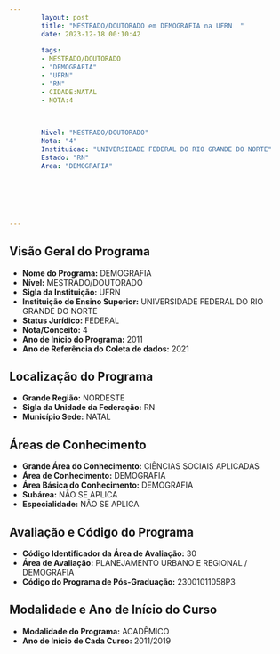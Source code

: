 ```yaml
---
        layout: post
        title: "MESTRADO/DOUTORADO em DEMOGRAFIA na UFRN  "
        date: 2023-12-18 00:10:42
     
        tags:
        - MESTRADO/DOUTORADO
        - "DEMOGRAFIA"
        - "UFRN"
        - "RN"
        - CIDADE:NATAL
        - NOTA:4
        
       

        Nivel: "MESTRADO/DOUTORADO"
        Nota: "4"
        Instituicao: "UNIVERSIDADE FEDERAL DO RIO GRANDE DO NORTE"
        Estado: "RN"
        Area: "DEMOGRAFIA"
        
        
        
        
        
        
---
```

## Visão Geral do Programa
- **Nome do Programa:** DEMOGRAFIA
- **Nível:** MESTRADO/DOUTORADO
- **Sigla da Instituição:** UFRN
- **Instituição de Ensino Superior:** UNIVERSIDADE FEDERAL DO RIO GRANDE DO NORTE
- **Status Jurídico:** FEDERAL
- **Nota/Conceito:** 4
- **Ano de Início do Programa:** 2011
- **Ano de Referência do Coleta de dados:** 2021

## Localização do Programa
- **Grande Região:** NORDESTE
- **Sigla da Unidade da Federação:** RN
- **Município Sede:** NATAL

## Áreas de Conhecimento
- **Grande Área do Conhecimento:** CIÊNCIAS SOCIAIS APLICADAS
- **Área de Conhecimento:** DEMOGRAFIA
- **Área Básica do Conhecimento:** DEMOGRAFIA
- **Subárea:** NÃO SE APLICA
- **Especialidade:** NÃO SE APLICA

## Avaliação e Código do Programa
- **Código Identificador da Área de Avaliação:** 30
- **Área de Avaliação:** PLANEJAMENTO URBANO E REGIONAL / DEMOGRAFIA
- **Código do Programa de Pós-Graduação:** 23001011058P3


## Modalidade e Ano de Início do Curso
- **Modalidade do Programa:** ACADÊMICO
- **Ano de Início de Cada Curso:** 2011/2019
